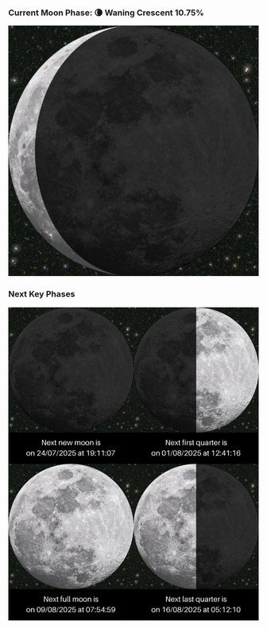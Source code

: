 ### Current Moon Phase: 🌘 Waning Crescent 10.75%
![Moon Phase](moonphase.png)
### Next Key Phases
![Gallery](gallery.png)